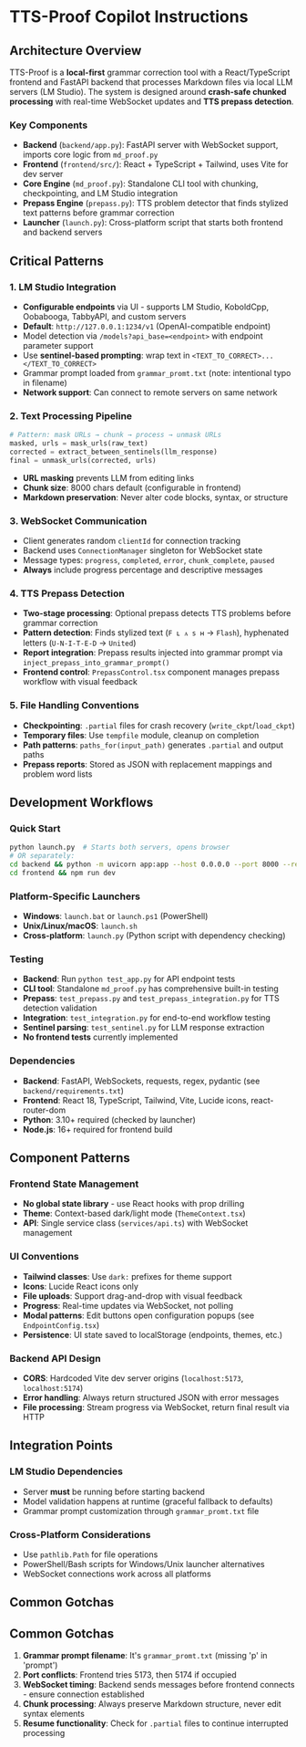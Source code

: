 # TTS-Proof Copilot Instructions

## Architecture Overview

TTS-Proof is a **local-first** grammar correction tool with a React/TypeScript frontend and FastAPI backend that processes Markdown files via local LLM servers (LM Studio). The system is designed around **crash-safe chunked processing** with real-time WebSocket updates and **TTS prepass detection**.

### Key Components

- **Backend** (`backend/app.py`): FastAPI server with WebSocket support, imports core logic from `md_proof.py`
- **Frontend** (`frontend/src/`): React + TypeScript + Tailwind, uses Vite for dev server
- **Core Engine** (`md_proof.py`): Standalone CLI tool with chunking, checkpointing, and LM Studio integration
- **Prepass Engine** (`prepass.py`): TTS problem detector that finds stylized text patterns before grammar correction
- **Launcher** (`launch.py`): Cross-platform script that starts both frontend and backend servers

## Critical Patterns

### 1. LM Studio Integration

- **Configurable endpoints** via UI - supports LM Studio, KoboldCpp, Oobabooga, TabbyAPI, and custom servers
- **Default**: `http://127.0.0.1:1234/v1` (OpenAI-compatible endpoint)
- Model detection via `/models?api_base=<endpoint>` with endpoint parameter support
- Use **sentinel-based prompting**: wrap text in `<TEXT_TO_CORRECT>...</TEXT_TO_CORRECT>`
- Grammar prompt loaded from `grammar_promt.txt` (note: intentional typo in filename)
- **Network support**: Can connect to remote servers on same network

### 2. Text Processing Pipeline

```python
# Pattern: mask URLs → chunk → process → unmask URLs
masked, urls = mask_urls(raw_text)
corrected = extract_between_sentinels(llm_response)
final = unmask_urls(corrected, urls)
```

- **URL masking** prevents LLM from editing links
- **Chunk size**: 8000 chars default (configurable in frontend)
- **Markdown preservation**: Never alter code blocks, syntax, or structure

### 3. WebSocket Communication

- Client generates random `clientId` for connection tracking
- Backend uses `ConnectionManager` singleton for WebSocket state
- Message types: `progress`, `completed`, `error`, `chunk_complete`, `paused`
- **Always** include progress percentage and descriptive messages

### 4. TTS Prepass Detection

- **Two-stage processing**: Optional prepass detects TTS problems before grammar correction
- **Pattern detection**: Finds stylized text (`F ʟ ᴀ s ʜ` → `Flash`), hyphenated letters (`U-N-I-T-E-D` → `United`)
- **Report integration**: Prepass results injected into grammar prompt via `inject_prepass_into_grammar_prompt()`
- **Frontend control**: `PrepassControl.tsx` component manages prepass workflow with visual feedback

### 5. File Handling Conventions

- **Checkpointing**: `.partial` files for crash recovery (`write_ckpt`/`load_ckpt`)
- **Temporary files**: Use `tempfile` module, cleanup on completion
- **Path patterns**: `paths_for(input_path)` generates `.partial` and output paths
- **Prepass reports**: Stored as JSON with replacement mappings and problem word lists

## Development Workflows

### Quick Start

```bash
python launch.py  # Starts both servers, opens browser
# OR separately:
cd backend && python -m uvicorn app:app --host 0.0.0.0 --port 8000 --reload
cd frontend && npm run dev
```

### Platform-Specific Launchers

- **Windows**: `launch.bat` or `launch.ps1` (PowerShell)
- **Unix/Linux/macOS**: `launch.sh`
- **Cross-platform**: `launch.py` (Python script with dependency checking)

### Testing

- **Backend**: Run `python test_app.py` for API endpoint tests
- **CLI tool**: Standalone `md_proof.py` has comprehensive built-in testing
- **Prepass**: `test_prepass.py` and `test_prepass_integration.py` for TTS detection validation
- **Integration**: `test_integration.py` for end-to-end workflow testing
- **Sentinel parsing**: `test_sentinel.py` for LLM response extraction
- **No frontend tests** currently implemented

### Dependencies

- **Backend**: FastAPI, WebSockets, requests, regex, pydantic (see `backend/requirements.txt`)
- **Frontend**: React 18, TypeScript, Tailwind, Vite, Lucide icons, react-router-dom
- **Python**: 3.10+ required (checked by launcher)
- **Node.js**: 16+ required for frontend build

## Component Patterns

### Frontend State Management

- **No global state library** - use React hooks with prop drilling
- **Theme**: Context-based dark/light mode (`ThemeContext.tsx`)
- **API**: Single service class (`services/api.ts`) with WebSocket management

### UI Conventions

- **Tailwind classes**: Use `dark:` prefixes for theme support
- **Icons**: Lucide React icons only
- **File uploads**: Support drag-and-drop with visual feedback
- **Progress**: Real-time updates via WebSocket, not polling
- **Modal patterns**: Edit buttons open configuration popups (see `EndpointConfig.tsx`)
- **Persistence**: UI state saved to localStorage (endpoints, themes, etc.)

### Backend API Design

- **CORS**: Hardcoded Vite dev server origins (`localhost:5173`, `localhost:5174`)
- **Error handling**: Always return structured JSON with error messages
- **File processing**: Stream progress via WebSocket, return final result via HTTP

## Integration Points

### LM Studio Dependencies

- Server **must** be running before starting backend
- Model validation happens at runtime (graceful fallback to defaults)
- Grammar prompt customization through `grammar_promt.txt` file

### Cross-Platform Considerations

- Use `pathlib.Path` for file operations
- PowerShell/Bash scripts for Windows/Unix launcher alternatives
- WebSocket connections work across all platforms

## Common Gotchas

## Common Gotchas

1. **Grammar prompt filename**: It's `grammar_promt.txt` (missing 'p' in 'prompt')
2. **Port conflicts**: Frontend tries 5173, then 5174 if occupied
3. **WebSocket timing**: Backend sends messages before frontend connects - ensure connection established
4. **Chunk processing**: Always preserve Markdown structure, never edit syntax elements
5. **Resume functionality**: Check for `.partial` files to continue interrupted processing
